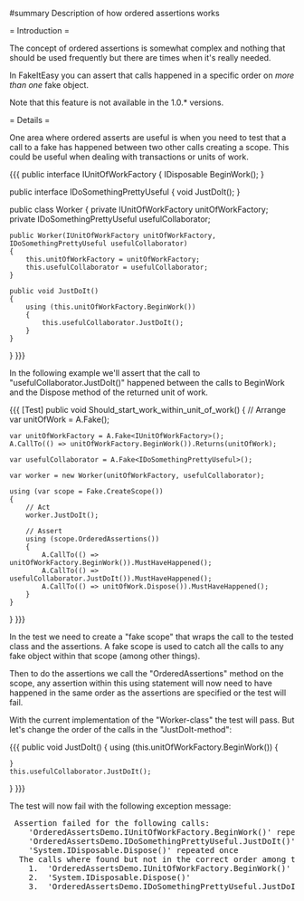 #summary Description of how ordered assertions works

= Introduction =

The concept of ordered assertions is somewhat complex and nothing that should be used frequently but there are times when it's really needed.

In FakeItEasy you can assert that calls happened in a specific order on _more than one_ fake object.

Note that this feature is not available in the 1.0.* versions.


= Details =

One area where ordered asserts are useful is when you need to test that a call to a fake has happened between two other calls creating a scope. This could be useful when dealing with transactions or units of work.

{{{
public interface IUnitOfWorkFactory
{
    IDisposable BeginWork();
}

public interface IDoSomethingPrettyUseful
{
    void JustDoIt();
}

public class Worker
{
    private IUnitOfWorkFactory unitOfWorkFactory;
    private IDoSomethingPrettyUseful usefulCollaborator;
        
    public Worker(IUnitOfWorkFactory unitOfWorkFactory, IDoSomethingPrettyUseful usefulCollaborator)
    {
        this.unitOfWorkFactory = unitOfWorkFactory;
        this.usefulCollaborator = usefulCollaborator;
    }

    public void JustDoIt()
    {
        using (this.unitOfWorkFactory.BeginWork())
        {
            this.usefulCollaborator.JustDoIt();
        }
    }
}
}}}

In the following example we'll assert that the call to "usefulCollaborator.JustDoIt()" happened between the calls to BeginWork and the Dispose method of the returned unit of work.

{{{
[Test]
public void Should_start_work_within_unit_of_work()
{
    // Arrange
    var unitOfWork = A.Fake<IDisposable>();
            
    var unitOfWorkFactory = A.Fake<IUnitOfWorkFactory>();
    A.CallTo(() => unitOfWorkFactory.BeginWork()).Returns(unitOfWork);

    var usefulCollaborator = A.Fake<IDoSomethingPrettyUseful>();

    var worker = new Worker(unitOfWorkFactory, usefulCollaborator);

    using (var scope = Fake.CreateScope())
    {
        // Act
        worker.JustDoIt();

        // Assert
        using (scope.OrderedAssertions())
        {
            A.CallTo(() => unitOfWorkFactory.BeginWork()).MustHaveHappened();
            A.CallTo(() => usefulCollaborator.JustDoIt()).MustHaveHappened();
            A.CallTo(() => unitOfWork.Dispose()).MustHaveHappened();
        }
    }
}
}}}

In the test we need to create a "fake scope" that wraps the call to the tested class and the assertions. A fake scope is used to catch all the calls to any fake object within that scope (among other things).

Then to do the assertions we call the "OrderedAssertions" method on the scope, any assertion within this using statement will now need to have happened in the same order as the assertions are specified or the test will fail.

With the current implementation of the "Worker-class" the test will pass. But let's change the order of the calls in the "JustDoIt-method":

{{{
public void JustDoIt()
{ 
    using (this.unitOfWorkFactory.BeginWork())
    { 
        
    }
    this.usefulCollaborator.JustDoIt();
}
}}}

The test will now fail with the following exception message:

<pre>
 Assertion failed for the following calls:
    'OrderedAssertsDemo.IUnitOfWorkFactory.BeginWork()' repeated once
    'OrderedAssertsDemo.IDoSomethingPrettyUseful.JustDoIt()' repeated once
    'System.IDisposable.Dispose()' repeated once
  The calls where found but not in the correct order among the calls:
    1.  'OrderedAssertsDemo.IUnitOfWorkFactory.BeginWork()'
    2.  'System.IDisposable.Dispose()'
    3.  'OrderedAssertsDemo.IDoSomethingPrettyUseful.JustDoIt()'
</pre>